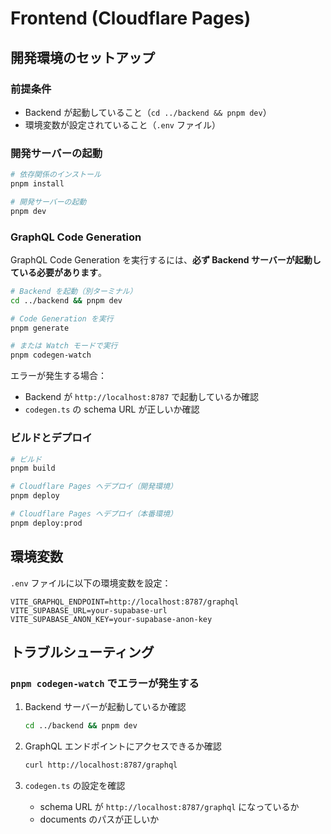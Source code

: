 # Frontend (Cloudflare Pages)

## 開発環境のセットアップ

### 前提条件
- Backend が起動していること（`cd ../backend && pnpm dev`）
- 環境変数が設定されていること（`.env` ファイル）

### 開発サーバーの起動

```bash
# 依存関係のインストール
pnpm install

# 開発サーバーの起動
pnpm dev
```

### GraphQL Code Generation

GraphQL Code Generation を実行するには、**必ず Backend サーバーが起動している必要があります**。

```bash
# Backend を起動（別ターミナル）
cd ../backend && pnpm dev

# Code Generation を実行
pnpm generate

# または Watch モードで実行
pnpm codegen-watch
```

エラーが発生する場合：
- Backend が `http://localhost:8787` で起動しているか確認
- `codegen.ts` の schema URL が正しいか確認

### ビルドとデプロイ

```bash
# ビルド
pnpm build

# Cloudflare Pages へデプロイ（開発環境）
pnpm deploy

# Cloudflare Pages へデプロイ（本番環境）
pnpm deploy:prod
```

## 環境変数

`.env` ファイルに以下の環境変数を設定：

```env
VITE_GRAPHQL_ENDPOINT=http://localhost:8787/graphql
VITE_SUPABASE_URL=your-supabase-url
VITE_SUPABASE_ANON_KEY=your-supabase-anon-key
```

## トラブルシューティング

### `pnpm codegen-watch` でエラーが発生する

1. Backend サーバーが起動しているか確認
   ```bash
   cd ../backend && pnpm dev
   ```

2. GraphQL エンドポイントにアクセスできるか確認
   ```bash
   curl http://localhost:8787/graphql
   ```

3. `codegen.ts` の設定を確認
   - schema URL が `http://localhost:8787/graphql` になっているか
   - documents のパスが正しいか
